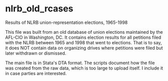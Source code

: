 # nlrb_old_rcases
Results of NLRB union-representation elections, 1965-1998

This file was built from an old database of union elections maintained by the AFL-CIO in Washington, DC. It contains election results for all petitions filed with the NLRB between 1965 and 1998 that went to elections. That is to say, it does NOT contain data on organizing drives where petitions were filed but later withdrawn or dismissed.

The main file is in Stata's DTA format. The scripts document how the file was created from the raw data, which is too large to upload itself. I include it in case parties are interested.
